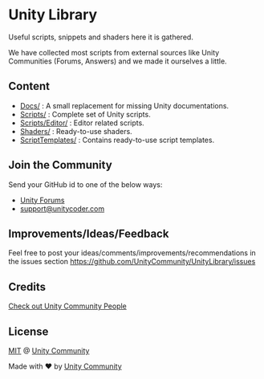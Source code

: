 # Unity Library
Useful scripts, snippets and shaders here it is gathered.

We have collected most scripts from external sources like Unity Communities (Forums, Answers) and we made it ourselves a little.

## Content
- [Docs/](https://github.com/UnityCommunity/UnityLibrary/tree/master/Docs) : A small replacement for missing Unity documentations.
- [Scripts/](https://github.com/UnityCommunity/UnityLibrary/tree/master/Scripts) : Complete set of Unity scripts.
- [Scripts/Editor/](https://github.com/UnityCommunity/UnityLibrary/tree/master/Scripts/Editor) : Editor related scripts.
- [Shaders/](https://github.com/UnityCommunity/UnityLibrary/tree/master/Shaders) : Ready-to-use shaders.
- [ScriptTemplates/](https://github.com/UnityCommunity/UnityLibrary/tree/master/ScriptTemplates) : Contains ready-to-use script templates.

## Join the Community
Send your GitHub id to one of the below ways:

- [Unity Forums](http://forum.unity3d.com/members/mgear.22727/)
- support@unitycoder.com

## Improvements/Ideas/Feedback
Feel free to post your ideas/comments/improvements/recommendations in the issues section https://github.com/UnityCommunity/UnityLibrary/issues

## Credits
[Check out Unity Community People](https://github.com/orgs/UnityCommunity/people)

## License
[MIT](https://github.com/UnityCommunity/UnityLibrary/blob/master/LICENSE.md) @ [Unity Community](https://github.com/UnityCommunity/)

Made with :heart: by [Unity Community](https://github.com/UnityCommunity/)
